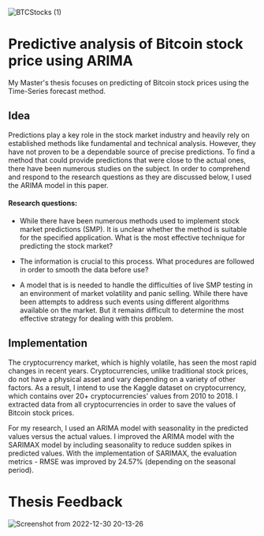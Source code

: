 
![BTCStocks (1)](https://user-images.githubusercontent.com/83291068/206888485-00107d88-5d26-4e27-8cdf-6ab8478e8379.jpg)

# Predictive analysis of Bitcoin stock price using ARIMA

My Master's thesis focuses on predicting of Bitcoin stock prices using the Time-Series forecast method.

## Idea
Predictions play a key role in the stock market industry and heavily rely on established methods like fundamental and technical analysis. However, they have not proven to be a dependable source of precise predictions. To find a method that could provide predictions that were close to the actual ones, there have been numerous studies on the subject. In order to comprehend and respond to the research questions as they are discussed below, I used the ARIMA model in this paper.

#### Research questions:
* While there have been numerous methods used to implement stock market predictions (SMP). It is unclear whether the method is suitable for the specified application. What is the most effective technique for predicting the stock market?

* The information is crucial to this process. What procedures are followed in order to smooth the data before use?

* A model that is is needed to handle the difficulties of live SMP testing in an environment of market volatility and panic selling. While there have been attempts to address such events using different algorithms available on the market. But it remains difficult to determine the most effective strategy for dealing with this problem.

## Implementation
The cryptocurrency market, which is highly volatile, has seen the most rapid changes in recent years. Cryptocurrencies, unlike traditional stock prices, do not have a physical asset and vary depending on a variety of other factors. As a result, I intend to use the Kaggle dataset on cryptocurrency, which contains over 20+ cryptocurrencies' values from 2010 to 2018. I extracted data from all cryptocurrencies in order to save the values of Bitcoin stock prices. 

For my research, I used an ARIMA model with seasonality in the predicted values versus the actual values. I improved the ARIMA model with the SARIMAX model by including seasonality to reduce sudden spikes in predicted values. With the implementation of SARIMAX, the evaluation metrics - RMSE was improved by 24.57% (depending on the seasonal period).



# Thesis Feedback
![Screenshot from 2022-12-30 20-13-26](https://user-images.githubusercontent.com/83291068/210108732-cb3b492b-4438-44dc-be00-0068210f3663.png)

